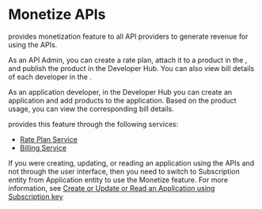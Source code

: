 <!-- loiofcdc89b5c4884d5e8cfb32c5914943ab -->

# Monetize APIs

provides monetization feature to all API providers to generate revenue for using the APIs.

As an API Admin, you can create a rate plan, attach it to a product in the , and publish the product in the Developer Hub. You can also view bill details of each developer in the .

As an application developer, in the Developer Hub you can create an application and add products to the application. Based on the product usage, you can view the corresponding bill details.

provides this feature through the following services:

-   [Rate Plan Service](rate-plan-service-f4537ce.md)
-   [Billing Service](billing-service-1e20fb5.md)

If you were creating, updating, or reading an application using the APIs and not through the user interface, then you need to switch to Subscription entity from Application entity to use the Monetize feature. For more information, see [Create or Update or Read an Application using Subscription key](create-or-update-or-read-an-application-using-subscription-key-e2645b5.md) 

